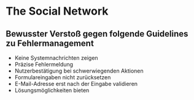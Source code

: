 # The Social Network

## Bewusster Verstoß gegen folgende Guidelines zu Fehlermanagement
- Keine Systemnachrichten zeigen
- Präzise Fehlermeldung
- Nutzerbestätigung bei schwerwiegenden Aktionen
- Formulareingaben nicht zurücksetzen
- E-Mail-Adresse erst nach der Eingabe validieren
- Lösungsmöglichkeiten bieten
